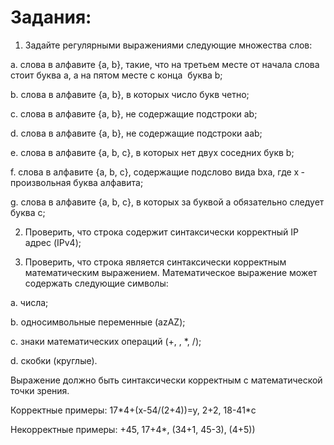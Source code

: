 # Задания:

1. Задайте регулярными выражениями следующие множества слов:
 
a. слова в алфавите {a, b}, такие, что на третьем месте от начала слова стоит
буква а, а на пятом месте с конца ­ буква b;

b. слова в алфавите {a, b}, в которых число букв четно;

c. слова в алфавите {a, b}, не содержащие подстроки ab;

d. слова в алфавите {a, b}, не содержащие подстроки aab;

e. слова в алфавите {a, b, c}, в которых нет двух соседних букв b;

f. слова в алфавите {a, b, c}, содержащие подслово вида bxa, где x ­
произвольная буква алфавита;

g. слова в алфавите {a, b, c}, в которых за буквой а обязательно следует буква с;

2. Проверить, что строка содержит синтаксически корректный IP адрес (IPv4);

3. Проверить, что строка является синтаксически корректным математическим
выражением. Математическое выражение может содержать следующие символы:

a. числа;

b. односимвольные переменные (a­zA­Z);

c. знаки математических операций (+, ­, *, /);

d. скобки (круглые).

Выражение должно быть синтаксически корректным с математической точки зрения.

Корректные примеры: 17\*4+(x-54/(2+4))=y, 2+2, 18-41\*с

Некорректные примеры: +45, 17+4\*, (34+1, 45-3), (4+5))
